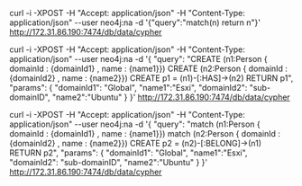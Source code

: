 <!-- query with cypher syntax match(n) return n -->
curl -i -XPOST -H "Accept: application/json" -H "Content-Type: application/json" --user neo4j:na -d '{"query":"match(n) return n"}' http://172.31.86.190:7474/db/data/cypher

<!-- create two nodes with form after -d '{ }' -->
curl -i -XPOST -H "Accept: application/json" -H "Content-Type: application/json" --user neo4j:na -d '{
  "query": "CREATE (n1:Person { domainId : {domainId1} , name : {name1}}) CREATE (n2:Person { domainId : {domainId2} , name : {name2}}) CREATE p1 = (n1)-[:HAS]->(n2) RETURN p1",
  "params": {
    "domainId1": "Global",
    "name1":"Esxi",
    "domainId2": "sub-domainID",
    "name2":"Ubuntu"
  }
}' http://172.31.86.190:7474/db/data/cypher

<!-- search nodes and create relationship -->
curl -i -XPOST -H "Accept: application/json" -H "Content-Type: application/json" --user neo4j:na -d '{
  "query": "match (n1:Person { domainId : {domainId1} , name : {name1}}) match (n2:Person { domainId : {domainId2} , name : {name2}}) CREATE p2 = (n2)-[:BELONG]->(n1) RETURN p2",
  "params": {
    "domainId1": "Global",
    "name1":"Esxi",
    "domainId2": "sub-domainID",
    "name2":"Ubuntu"
  }
}' http://172.31.86.190:7474/db/data/cypher


